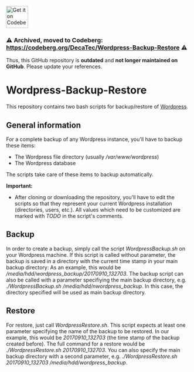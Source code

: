 <a href="https://codeberg.org/DecaTec/Wordpress-Backup-Restore">
    <img alt="Get it on Codeberg" src="https://get-it-on.codeberg.org/get-it-on-blue-on-white.png" height="60">
</a>

### ⚠️ Archived, moved to Codeberg: https://codeberg.org/DecaTec/Wordpress-Backup-Restore ⚠️

Thus, this GitHub repository is **outdated** and **not longer maintained on GitHub**. Please update your references.

# Wordpress-Backup-Restore

This repository contains two bash scripts for backup/restore of [Wordpress](https://wordpress.org).

## General information

For a complete backup of any Wordpress instance, you'll have to backup these items:
- The Wordpress file directory (usually */var/www/wordpress*)
- The Wordpress database

The scripts take care of these items to backup automatically.

**Important:**

- After cloning or downloading the repository, you'll have to edit the scripts so that they represent your current Wordpress installation (directories, users, etc.). All values which need to be customized are marked with *TODO* in the script's comments.

## Backup

In order to create a backup, simply call the script *WordpressBackup.sh* on your Wordpress machine.
If this script is called without parameter, the backup is saved in a directory with the current time stamp in your main backup directory: As an example, this would be */media/hdd/wordpress_backup/20170910_132703*.
The backup script can also be called with a parameter specifiying the main backup directory, e.g. *./WordpressBackup.sh /media/hdd/nwordpress_backup*. In this case, the directory specified will be used as main backup directory. 

## Restore

For restore, just call *WordpressRestore.sh*. This script expects at least one parameter specifying the name of the backup to be restored. In our example, this would be *20170910_132703* (the time stamp of the backup created before). The full command for a restore would be *./WordpressRestore.sh 20170910_132703*.
You can also specify the main backup directory with a second parameter, e.g. *./WordpressRestore.sh 20170910_132703 /media/hdd/wordpress_backup*.
